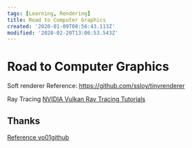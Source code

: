 ```yaml
---
tags: [Learning, Rendering]
title: Road to Computer Graphics
created: '2020-01-09T08:56:43.113Z'
modified: '2020-02-20T13:06:53.543Z'
---
```


# Road to Computer Graphics

Soft renderer
Reference: https://github.com/ssloy/tinyrenderer

Ray Tracing
[NVIDIA Vulkan Ray Tracing Tutorials](https://github.com/nvpro-samples/vk_raytracing_tutorial)

## Thanks
[Reference vo01github](https://github.com/vo01github/ComputerGraphics)
